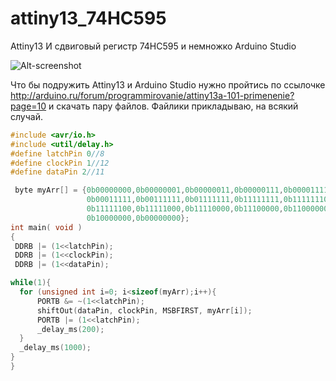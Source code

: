 # attiny13_74HC595
Attiny13 И сдвиговый регистр 74HC595 и немножко Arduino Studio

![Alt-screenshot](http://getchip.net/wp-content/uploads/012-ATTiny13-pinout.png "Screenshot")

Что бы подружить Attiny13 и Arduino Studio нужно пройтись по ссылочке http://arduino.ru/forum/programmirovanie/attiny13a-101-primenenie?page=10 и скачать пару файлов. Файлики прикладываю, на всякий случай.

```C
#include <avr/io.h>
#include <util/delay.h>
#define latchPin 0//8
#define clockPin 1//12
#define dataPin 2//11

 byte myArr[] = {0b00000000,0b00000001,0b00000011,0b00000111,0b00001111,
                 0b00011111,0b00111111,0b01111111,0b11111111,0b11111110,
                 0b11111100,0b11111000,0b11110000,0b11100000,0b11000000,
                 0b10000000,0b00000000};
int main( void )
{
 DDRB |= (1<<latchPin);
 DDRB |= (1<<clockPin);
 DDRB |= (1<<dataPin);

while(1){  
  for (unsigned int i=0; i<sizeof(myArr);i++){
      PORTB &= ~(1<<latchPin);
      shiftOut(dataPin, clockPin, MSBFIRST, myArr[i]);
      PORTB |= (1<<latchPin); 
      _delay_ms(200);
  }
  _delay_ms(1000);
}
}
```
